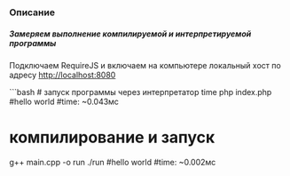 <h3>Описание</h3>
<h5> Замеряем выполнение компилируемой и интерпретируемой программы </h5>
<p>Подключаем RequireJS и включаем на компьютере локальный хост по адресу <a href="#">http://localhost:8080</a></p>
```bash
# запуск программы через интерпретатор
time php index.php
#hello world
#time: ~0.043мс

# компилирование и запуск
g++ main.cpp -o run
./run
#hello world
#time: ~0.002мс
```